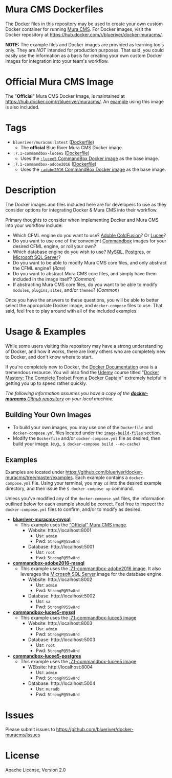 # Mura CMS Dockerfiles

The [Docker](https://www.docker.com/) files in this repository may be used to create your own custom Docker container for running [Mura CMS](http://www.getmura.com/). For Docker images, visit the Docker repository at https://hub.docker.com/r/blueriver/docker-muracms/.

**NOTE:** The example files and Docker images are provided as learning tools only. They are *NOT* intended for production purposes. That said, you could easily use the information as a basis for creating your own custom Docker images for integration into your team's workflow.

# Official Mura CMS Image
The "**Official**" Mura CMS Docker Image, is maintained at https://hub.docker.com/r/blueriver/muracms/. An [example](https://github.com/blueriver/docker-muracms/tree/master/examples/blueriver-muracms) using this image is also included.

# Tags
* `blueriver/muracms:latest` ([Dockerfile](https://github.com/blueriver/MuraCMS/blob/7.1/core/docker/build/Dockerfile))
    * The **official** Blue River Mura CMS Docker image.
* `:7.1-commandbox-lucee5` ([Dockerfile](https://github.com/blueriver/docker-muracms/blob/master/image-build-files/commandbox-lucee5/Dockerfile))
    * Uses the [`:lucee5` CommandBox Docker image](https://hub.docker.com/r/ortussolutions/commandbox/) as the base image.
* `:7.1-commandbox-adobe2016` ([Dockerfile](https://github.com/blueriver/docker-muracms/blob/master/image-build-files/adobe2016/Dockerfile))
    * Uses the [`:adobe2016` CommandBox Docker image](https://hub.docker.com/r/ortussolutions/commandbox/) as the base image.

# Description
The Docker images and files included here are for developers to use as they consider options for integrating Docker & Mura CMS into their workflow. 

Primary thoughts to consider when implementing Docker and Mura CMS into your workflow include:

* Which CFML engine do you want to use? [Adoble ColdFusion](http://www.adobe.com/products/coldfusion-family.html)? Or [Lucee](http://lucee.org/)?
* Do you want to use one of the convenient [Commandbox](https://hub.docker.com/r/ortussolutions/commandbox/) images for your desired CFML engine, or roll your own?
* Which database engine do you wish to use? [MySQL](https://hub.docker.com/_/mysql/), [Postgres](https://hub.docker.com/_/postgres/), or [Microsoft SQL Server](https://hub.docker.com/r/microsoft/mssql-server-linux/)?
* Do you want to be able to modify Mura CMS core files, and only abstract the CFML engine? (*Rare*)
* Do you want to abstract Mura CMS core files, and simply have them included in the image itself? (*Common*)
* If abstracting Mura CMS core files, do you want to be able to modify `modules`, `plugins`, `sites`, and/or `themes`? (*Common*)

Once you have the answers to these questions, you will be able to better select the appropriate Docker image, and `docker-compose` files to use. That said, feel free to play around with all of the included examples.

# Usage & Examples
While some users visiting this repository may have a strong understanding of Docker, and how it works, there are likely others who are completely new to Docker, and don't know where to start. 

If you're completely new to Docker, the [Docker Documentation](https://docs.docker.com/) area is a tremendous resource. You will also find the [Udemy](https://www.udemy.com) course titled "[Docker Mastery: The Complete Toolset From a Docker Captain](https://www.udemy.com/docker-mastery/)" extremely helpful in getting you up to speed rather quickly.

*The following information assumes you have a copy of the [**docker-muracms** Github repository](https://github.com/blueriver/docker-muracms) on your local machine.*

## Building Your Own Images
* To build your own images, you may use one of the `Dockerfile` and `docker-compose.yml` files located under the [`image-build-files`](https://github.com/blueriver/docker-muracms/blob/master/image-build-files/) section.
* Modify the `Dockerfile` and/or `docker-compose.yml` file as desired, then build your image. (e.g., `$ docker-compose build --no-cache`)

## Examples
Examples are located under https://github.com/blueriver/docker-muracms/tree/master/examples. Each example contains a `docker-compose.yml` file. Using your terminal, you may `cd` into the desired example directory, and then issue the `$ docker-compose up` command. 

Unless you've modified any of the `docker-compose.yml` files, the information outlined below for each example should be correct. Feel free to inspect the `docker-compose.yml` files to confirm, and/or to modify as desired.

* [**blueriver-muracms-mysql**](https://github.com/blueriver/docker-muracms/tree/master/examples/blueriver-muracms-mysql)
    * This example uses the ["Official" Mura CMS image](https://hub.docker.com/r/blueriver/muracms/).
        * Website: http://localhost:8001
            * Usr: `admin`
            * Pwd: `5trongP@55w0rd`
        * Database: http://localhost:5001
            * Usr: `root`
            * Pwd: `5trongP@55w0rd`
* [**commandbox-adobe2016-mssql**](https://github.com/blueriver/docker-muracms/tree/master/examples/commandbox-adobe2016-mssql)
    * This example uses the [:7.1-commandbox-adobe2016 image](https://hub.docker.com/r/blueriver/docker-muracms/). It also leverages the [Microsoft SQL Server](https://hub.docker.com/r/microsoft/mssql-server-linux/) image for the database engine. 
        * Website: http://localhost:8002
            * Usr: `admin`
            * Pwd: `5trongP@55w0rd`
        * Database: http://localhost:5002
            * Usr: `sa`
            * Pwd: `5trongP@55w0rd`
* [**commandbox-lucee5-mysql**](https://github.com/blueriver/docker-muracms/tree/master/examples/commandbox-lucee5-mysql)
    * This example uses the [:7.1-commandbox-lucee5 image](https://hub.docker.com/r/blueriver/docker-muracms/)
        * Website: http://localhost:8003
            * Usr: `admin`
            * Pwd: `5trongP@55w0rd`
        * Database: http://localhost:5003
            * Usr: `root`
            * Pwd: `5trongP@55w0rd`
* [**commandbox-lucee5-postgres**](https://github.com/blueriver/docker-muracms/tree/master/examples/commandbox-lucee5-postgres)
    * This example uses the [:7.1-commandbox-lucee5 image](https://hub.docker.com/r/blueriver/docker-muracms/)
        * WEbsite: http://localhost:8004
            * Usr: `admin`
            * Pwd: `5trongP@55w0rd`
        * Database: http://localhost:5004
            * Usr: `muradb`
            * Pwd: `5trongP@55w0rd`

# Issues
Please submit issues to https://github.com/blueriver/docker-muracms/issues

# License
Apache License, Version 2.0